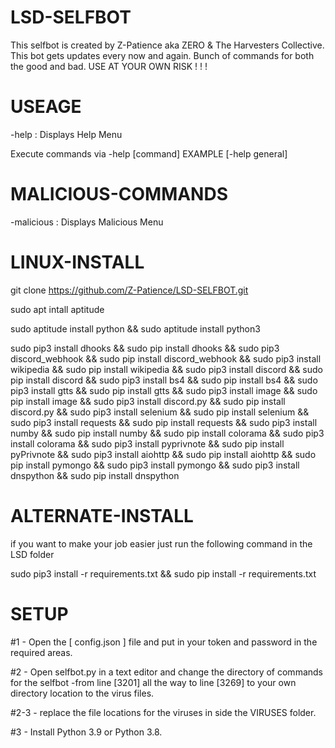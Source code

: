# LSD-SELFBOT

This selfbot is created by Z-Patience aka ZERO & The Harvesters Collective. This bot gets updates every now and again. Bunch of commands for both the good and bad. USE AT YOUR OWN RISK ! ! !

# USEAGE

-help : Displays Help Menu

Execute commands via -help [command] EXAMPLE [-help general]

# MALICIOUS-COMMANDS

-malicious : Displays Malicious Menu

# LINUX-INSTALL

git clone https://github.com/Z-Patience/LSD-SELFBOT.git

sudo apt intall aptitude

sudo aptitude install python && sudo aptitude install python3

sudo pip3 install dhooks && sudo pip install dhooks && sudo pip3 discord_webhook && sudo pip install discord_webhook && sudo pip3 install wikipedia && sudo pip install wikipedia && sudo pip3 install discord && sudo pip install discord && sudo pip3 install bs4 && sudo pip install bs4 && sudo pip3 install gtts && sudo pip install gtts && sudo pip3 install image && sudo pip install image && sudo pip3 install discord.py && sudo pip install discord.py && sudo pip3 install selenium && sudo pip install selenium && sudo pip3 install requests && sudo pip install requests && sudo pip3 install numby && sudo pip install numby && sudo pip install colorama && sudo pip3 install colorama && sudo pip3 install pyprivnote && sudo pip install pyPrivnote && sudo pip3 install aiohttp && sudo pip install aiohttp && sudo pip install pymongo && sudo pip3 install pymongo && sudo pip3 install dnspython && sudo pip install dnspython

# ALTERNATE-INSTALL

if you want to make your job easier just run the following command in the LSD folder

sudo pip3 install -r requirements.txt && sudo pip install -r requirements.txt

# SETUP

#1 - Open the [ config.json ] file and put in your token and password in the required areas.

#2 - Open selfbot.py in a text editor and change the directory of commands for the selfbot -from line [3201] all the way to line [3269] to your own directory location to the virus files.

#2-3 - replace the file locations for the viruses in side the VIRUSES folder.

#3 - Install Python 3.9 or Python 3.8.
